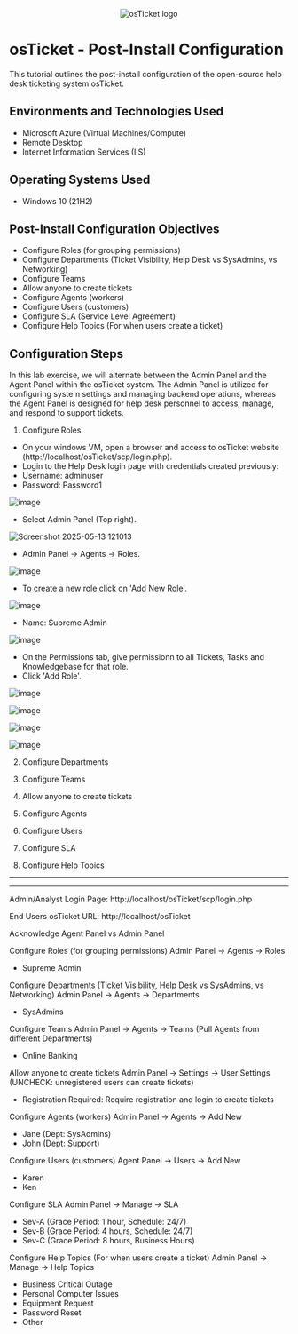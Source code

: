 <p align="center">
<img src="https://i.imgur.com/Clzj7Xs.png" alt="osTicket logo"/>
</p>

<h1>osTicket - Post-Install Configuration</h1>
This tutorial outlines the post-install configuration of the open-source help desk ticketing system osTicket.<br />

<h2>Environments and Technologies Used</h2>

- Microsoft Azure (Virtual Machines/Compute)
- Remote Desktop
- Internet Information Services (IIS)

<h2>Operating Systems Used </h2>

- Windows 10</b> (21H2)

<h2>Post-Install Configuration Objectives</h2>

- Configure Roles (for grouping permissions)
- Configure Departments (Ticket Visibility, Help Desk vs SysAdmins, vs Networking)
- Configure Teams
- Allow anyone to create tickets
- Configure Agents (workers)
- Configure Users (customers)
- Configure SLA (Service Level Agreement)
- Configure Help Topics (For when users create a ticket)

<h2>Configuration Steps</h2>

In this lab exercise, we will alternate between the Admin Panel and the Agent Panel within the osTicket system. The Admin Panel is utilized for configuring system settings and managing backend operations, whereas the Agent Panel is designed for help desk personnel to access, manage, and respond to support tickets.

1. Configure Roles

- On your windows VM, open a browser and access to osTicket website (http://localhost/osTicket/scp/login.php).
- Login to the Help Desk login page with credentials created previously:
- Username: adminuser
- Password: Password1

![image](https://github.com/user-attachments/assets/ffa6bb24-8379-48e3-abdb-5554f0357532)

- Select Admin Panel (Top right).

![Screenshot 2025-05-13 121013](https://github.com/user-attachments/assets/ce458901-fc1c-4264-8afb-fdac347a6121)

- Admin Panel -> Agents -> Roles.

![image](https://github.com/user-attachments/assets/e2d384af-362e-4994-8d4c-08dd9e031056)

- To create a new role click on 'Add New Role'.

![image](https://github.com/user-attachments/assets/cfc23e56-143d-477d-b7a1-5f5f651d4927)

- Name: Supreme Admin

![image](https://github.com/user-attachments/assets/7a737702-d23a-473e-8f05-89907d5179d0)

- On the Permissions tab, give permissionn to all Tickets, Tasks and Knowledgebase for that role.
- Click 'Add Role'.

![image](https://github.com/user-attachments/assets/b59d1e0c-fded-47ea-b9fc-285c6ea60e3d)

![image](https://github.com/user-attachments/assets/c8cbcd98-ea13-4580-8bbe-fa9aef733161)

![image](https://github.com/user-attachments/assets/2c80aa7e-4483-4bde-9949-02bc26aff17a)

![image](https://github.com/user-attachments/assets/7eda7026-2b53-4d00-8d3f-e5b66b7195cd)


2. Configure Departments


3. Configure Teams


4. Allow anyone to create tickets


5. Configure Agents


6. Configure Users


7. Configure SLA


8. Configure Help Topics

   


----------------------------------------------------
----------------------------------------------------

Admin/Analyst Login Page:
http://localhost/osTicket/scp/login.php 

End Users osTicket URL:
http://localhost/osTicket 

Acknowledge Agent Panel vs Admin Panel

Configure Roles (for grouping permissions)
Admin Panel -> Agents -> Roles
- Supreme Admin

Configure Departments (Ticket Visibility, Help Desk vs SysAdmins, vs Networking)
Admin Panel -> Agents -> Departments
- SysAdmins

Configure Teams
Admin Panel -> Agents -> Teams (Pull Agents from different Departments)
- Online Banking

Allow anyone to create tickets
Admin Panel -> Settings -> User Settings (UNCHECK: unregistered users can create tickets)
- Registration Required: Require registration and login to create tickets 

Configure Agents (workers)
Admin Panel -> Agents -> Add New
- Jane (Dept: SysAdmins)
- John (Dept: Support)

Configure Users (customers)
Agent Panel -> Users -> Add New
- Karen
- Ken

Configure SLA
Admin Panel -> Manage -> SLA
- Sev-A (Grace Period: 1 hour, Schedule: 24/7)
- Sev-B (Grace Period: 4 hours, Schedule: 24/7)
- Sev-C (Grace Period: 8 hours, Business Hours)

Configure Help Topics (For when users create a ticket)
Admin Panel -> Manage -> Help Topics
- Business Critical Outage
- Personal Computer Issues
- Equipment Request
- Password Reset
- Other





